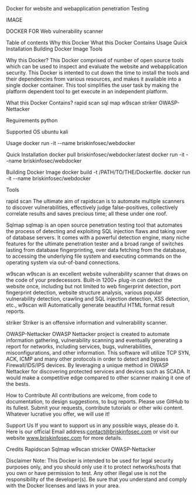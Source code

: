 Docker for website and webapplication penetration Testing

IMAGE

DOCKER FOR Web vulnerability scanner


Table of contents
Why this Docker
What this Docker Contains
Usage
Quick Installation
Building Docker Image 
Tools


Why this Docker?
This Docker comprised of number of open source tools which can be used to inspect and evaluate the website and webapplication security. This Docker is intented to cut down the 
time to install the tools and their dependencies from various resources, and makes it available into a single docker container. This tool simplifies the user task by making the platform dependent tool to get execute in an independent platform. 


What this Docker Contains?
rapid scan
sql map
w9scan
striker
OWASP-Nettacker

Reguirements
python

Supported OS
ubuntu
kali

Usage
docker run -it --name <name for container>  briskinfosec/webdocker

Quick Installation
docker pull briskinfosec/webdocker:latest
docker run -it --name <name for container>  briskinfosec/webdocker

Building Docker Image
docker build -t <name for docker image> /PATH/TO/THE/Dockerfile.
docker run -it --name <name for container>  briskinfosec/webdocker

Tools

rapid scan
The ultimate aim of rapidscan is to automate multiple scanners to discover vulnerabilities, effectively judge false-positives, collectively correlate results and saves precious time; all these under one roof.

Sqlmap
sqlmap is an open source penetration testing tool that automates the process of detecting and exploiting SQL injection flaws and taking over of database servers. It comes with a powerful detection engine, many niche features for the ultimate penetration tester and a broad range of switches lasting from database fingerprinting, over data fetching from the database, to accessing the underlying file system and executing commands on the operating system via out-of-band connections.

w9scan
w9scan is an excellent website vulnerability scanner that draws on the code of your predecessors. Built-in 1200+ plug-in can detect the website once, including but not limited to web fingerprint detection, port fingerprint detection, website structure analysis, various popular vulnerability detection, crawling and SQL injection detection, XSS detection, etc., w9scan will Automatically generate beautiful HTML format result reports.

striker
Striker is an offensive information and vulnerability scanner.

OWASP-Nettacker
OWASP Nettacker project is created to automate information gathering, vulnerability scanning and eventually generating a report for networks, including services, bugs, vulnerabilities, misconfigurations, and other information. This software will utilize TCP SYN, ACK, ICMP and many other protocols in order to detect and bypass Firewall/IDS/IPS devices. By leveraging a unique method in OWASP Nettacker for discovering protected services and devices such as SCADA. It would make a competitive edge compared to other scanner making it one of the bests.




How to Contribute
All contributions are welcome, from code to documentation, to design suggestions, to bug reports. Please use GitHub to its fullest. Submit your requests, contribute tutorials or other wiki content. Whatever lucrative you offer, we will use it! 


Support Us
If you want to support us in any possible ways, please do it. Here is our official Email address:contact@briskinfosec.com or visit our website www.briskinfosec.com for more details. 


Credits
Rapidscan
Sqlmap
w9scan
stricker
OWASP-Nettacker


Disclaimer
Note: This Docker is intended to be used for legal security purposes only, and you should only use it to protect networks/hosts that you own or have permission to test. Any other illegal use is not the responsibility of the developer(s). Be sure that you understand and comply with the Docker licenses and laws in your area. 

